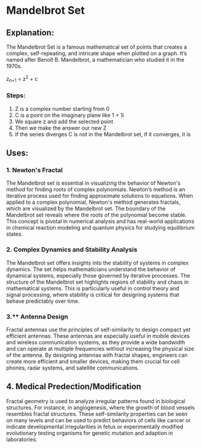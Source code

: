 ﻿
# Mandelbrot Set

## Explanation:
The Mandelbrot Set is a famous mathematical set of points that creates a complex, self-repeating, and intricate shape when plotted on a graph. It’s named after Benoît B. Mandelbrot, a mathematician who studied it in the 1970s. 

z<sub>n+1</sub> = z<sup>2</sup>  + c

### Steps:

1. Z is a complex number starting from 0
1. C is a point on the imaginary plane like   1 + 1i
1. We square z and add the selected point
1. Then we make the answer our new Z
1. If the series diverges C is not in the Mandelbrot set, if it converges, it is

## Uses:
### 1\. Newton's Fractal
The Mandelbrot set is essential in visualizing the behavior of Newton's method for finding roots of complex polynomials. Newton’s method is an iterative process used for finding approximate solutions to equations. When applied to a complex polynomial, Newton's method generates fractals, which are visualized by the Mandelbrot set. The boundary of the Mandelbrot set reveals where the roots of the polynomial become stable. This concept is pivotal in numerical analysis and has real-world applications in chemical reaction modeling and quantum physics for studying equilibrium states.

### 2\. Complex Dynamics and Stability Analysis
The Mandelbrot set offers insights into the stability of systems in complex dynamics. The set helps mathematicians understand the behavior of dynamical systems, especially those governed by iterative processes. The structure of the Mandelbrot set highlights regions of stability and chaos in mathematical systems. This is particularly useful in control theory and signal processing, where stability is critical for designing systems that behave predictably over time.

### 3\.** Antenna Design
Fractal antennas use the principles of self-similarity to design compact yet efficient antennas. These antennas are especially useful in mobile devices and wireless communication systems, as they provide a wide bandwidth and can operate at multiple frequencies without increasing the physical size of the antenna. By designing antennas with fractal shapes, engineers can create more efficient and smaller devices, making them crucial for cell phones, radar systems, and satellite communications.

## 4\. Medical Predection/Modification
Fractal geometry is used to analyze irregular patterns found in biological structures. For instance, in angiogenesis, where the growth of blood vessels resembles fractal structures. These self-similarity properties can be seen on many levels and can be used to predict behaviors of cells like cancer or indicate developmental irregularities in fetus or experimentally modified evolutionary testing organisms for genetic mutation and adaption in laboratories.
